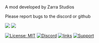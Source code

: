 

A mod developed by Zarra Studios


Please report bugs to the discord or github


[![](http://cf.way2muchnoise.eu/0.svg)](https://www.curseforge.com/minecraft/mc-mods/_curseslug_) 
[![](http://cf.way2muchnoise.eu/versions/0.svg)](https://www.curseforge.com/minecraft/mc-mods/_curseslug_)


[![License: MIT](https://img.shields.io/badge/License-MIT-green.svg)](https://opensource.org/licenses/MIT)
[![Discord](https://img.shields.io/discord/749302798797242449.svg?label=&logo=discord&logoColor=ffffff&color=7389D8&labelColor=6A7EC2)](https://discord.gg/PVd6GNpvtW)
[![links](https://img.shields.io/badge/more-links-ff69b4.svg)](https://allmylinks.com/raiiiden)
[![Support](https://img.shields.io/badge/Patreon-Support-orange.svg?logo=Patreon)](https://www.patreon.com/c/ZarraModpacks)


